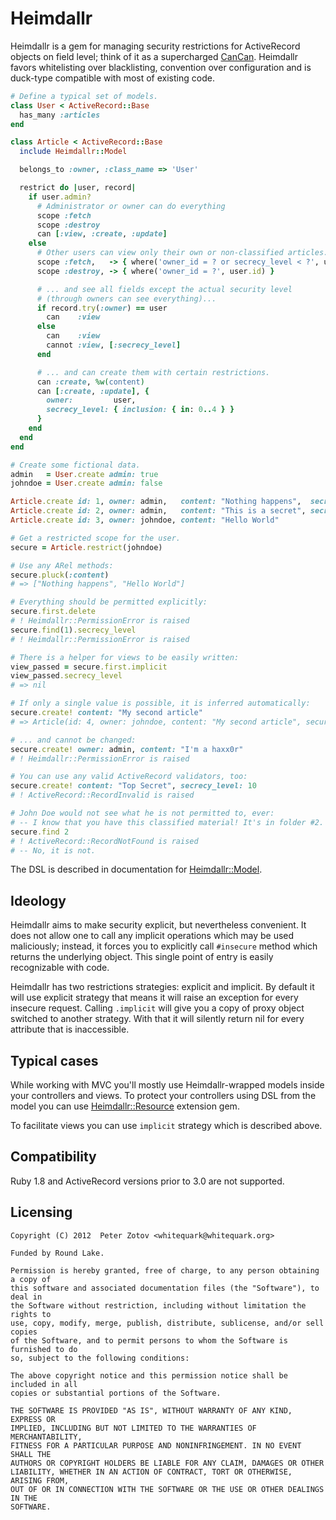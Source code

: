 Heimdallr
=========

Heimdallr is a gem for managing security restrictions for ActiveRecord objects on field level; think
of it as a supercharged [CanCan](https://github.com/ryanb/cancan). Heimdallr favors whitelisting over blacklisting,
convention over configuration and is duck-type compatible with most of existing code.

``` ruby
# Define a typical set of models.
class User < ActiveRecord::Base
  has_many :articles
end

class Article < ActiveRecord::Base
  include Heimdallr::Model

  belongs_to :owner, :class_name => 'User'

  restrict do |user, record|
    if user.admin?
      # Administrator or owner can do everything
      scope :fetch
      scope :destroy
      can [:view, :create, :update]
    else
      # Other users can view only their own or non-classified articles...
      scope :fetch,   -> { where('owner_id = ? or secrecy_level < ?', user.id, 5) }
      scope :destroy, -> { where('owner_id = ?', user.id) }

      # ... and see all fields except the actual security level
      # (through owners can see everything)...
      if record.try(:owner) == user
        can    :view
      else
        can    :view
        cannot :view, [:secrecy_level]
      end

      # ... and can create them with certain restrictions.
      can :create, %w(content)
      can [:create, :update], {
        owner:         user,
        secrecy_level: { inclusion: { in: 0..4 } }
      }
    end
  end
end

# Create some fictional data.
admin   = User.create admin: true
johndoe = User.create admin: false

Article.create id: 1, owner: admin,   content: "Nothing happens",  secrecy_level: 0
Article.create id: 2, owner: admin,   content: "This is a secret", secrecy_level: 10
Article.create id: 3, owner: johndoe, content: "Hello World"

# Get a restricted scope for the user.
secure = Article.restrict(johndoe)

# Use any ARel methods:
secure.pluck(:content)
# => ["Nothing happens", "Hello World"]

# Everything should be permitted explicitly:
secure.first.delete
# ! Heimdallr::PermissionError is raised
secure.find(1).secrecy_level
# ! Heimdallr::PermissionError is raised

# There is a helper for views to be easily written:
view_passed = secure.first.implicit
view_passed.secrecy_level
# => nil

# If only a single value is possible, it is inferred automatically:
secure.create! content: "My second article"
# => Article(id: 4, owner: johndoe, content: "My second article", security_level: 0)

# ... and cannot be changed:
secure.create! owner: admin, content: "I'm a haxx0r"
# ! Heimdallr::PermissionError is raised

# You can use any valid ActiveRecord validators, too:
secure.create! content: "Top Secret", secrecy_level: 10
# ! ActiveRecord::RecordInvalid is raised

# John Doe would not see what he is not permitted to, ever:
# -- I know that you have this classified material! It's in folder #2.
secure.find 2
# ! ActiveRecord::RecordNotFound is raised
# -- No, it is not.
```

The DSL is described in documentation for [Heimdallr::Model](http://rubydoc.info/gems/heimdallr/master/Heimdallr/Model).

Ideology
--------

Heimdallr aims to make security explicit, but nevertheless convenient. It does not allow one to call any
implicit operations which may be used maliciously; instead, it forces you to explicitly call `#insecure`
method which returns the underlying object. This single point of entry is easily recognizable with code.

Heimdallr has two restrictions strategies: explicit and implicit. By default it will use explicit strategy
that means it will raise an exception for every insecure request. Calling `.implicit` will give you a copy
of proxy object switched to another strategy. With that it will silently return nil for every attribute
that is inaccessible.

Typical cases
-------------

While working with MVC you'll mostly use Heimdallr-wrapped models inside your controllers and views. To
protect your controllers using DSL from the model you can use [Heimdallr::Resource](http://github.com/roundlake/heimdallr-resource) extension gem.

To facilitate views you can use `implicit` strategy which is described above.

Compatibility
-------------

Ruby 1.8 and ActiveRecord versions prior to 3.0 are not supported.

Licensing
---------

    Copyright (C) 2012  Peter Zotov <whitequark@whitequark.org>

    Funded by Round Lake.

    Permission is hereby granted, free of charge, to any person obtaining a copy of
    this software and associated documentation files (the "Software"), to deal in
    the Software without restriction, including without limitation the rights to
    use, copy, modify, merge, publish, distribute, sublicense, and/or sell copies
    of the Software, and to permit persons to whom the Software is furnished to do
    so, subject to the following conditions:

    The above copyright notice and this permission notice shall be included in all
    copies or substantial portions of the Software.

    THE SOFTWARE IS PROVIDED "AS IS", WITHOUT WARRANTY OF ANY KIND, EXPRESS OR
    IMPLIED, INCLUDING BUT NOT LIMITED TO THE WARRANTIES OF MERCHANTABILITY,
    FITNESS FOR A PARTICULAR PURPOSE AND NONINFRINGEMENT. IN NO EVENT SHALL THE
    AUTHORS OR COPYRIGHT HOLDERS BE LIABLE FOR ANY CLAIM, DAMAGES OR OTHER
    LIABILITY, WHETHER IN AN ACTION OF CONTRACT, TORT OR OTHERWISE, ARISING FROM,
    OUT OF OR IN CONNECTION WITH THE SOFTWARE OR THE USE OR OTHER DEALINGS IN THE
    SOFTWARE.